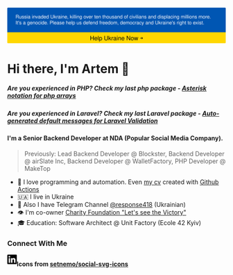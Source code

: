 [![Stand With Ukraine](https://raw.githubusercontent.com/vshymanskyy/StandWithUkraine/main/banner2-direct.svg)](https://vshymanskyy.github.io/StandWithUkraine)
# Hi there, I'm Artem 👋 
##### Are you experienced in PHP? Check my last php package - [Asterisk notation for php arrays][asterisk]
##### Are you experienced in Laravel? Check my last Laravel package - [Auto-generated default messages for Laravel Validation][laravel-ag]

#### I'm a Senior Backend Developer at NDA (Popular Social Media Company).
> Previously: Lead Backend Developer @ Blockster, Backend Developer @ airSlate Inc, Backend Developer @ WalletFactory, PHP Developer @ MakeTop

- 👾 I love programming and automation. Even [my cv][cv] created with [Github Actions][cv_actions]
- 🇺🇦 I live in Ukraine
- 📝 Also I have Telegram Channel [@response418][channel] (Ukrainian)
- 👁️ I'm co-owner [Charity Foundation "Let's see the Victory"][victory]
- 🎓 Education: Software Architect @ Unit Factory (Ecole 42 Kyiv)
  
### Connect With Me

[<img align="left" alt="setnemo | LinkedIn" width="22px" src="https://raw.githubusercontent.com/setnemo/social-svg-icons/main/linkedin.svg" />][linkedin]

##
#### Icons from [setnemo/social-svg-icons][icons]


[//]: <> (Links section)

[asterisk]: https://github.com/setnemo/asterisk-notation
[laravel-ag]: https://github.com/setnemo/autogenerated-messages
[cv]: https://github.com/setnemo/cv/blob/main/PHP_Pakhomov_CV.pdf
[cv_actions]: https://github.com/setnemo/cv/blob/main/.github/workflows/main.yml
[channel]: https://t.me/response418
[linkedin]: https://linkedin.com/in/setnemo
[icons]: https://github.com/setnemo/social-svg-icons
[victory]: https://thevictory.org.ua/en
